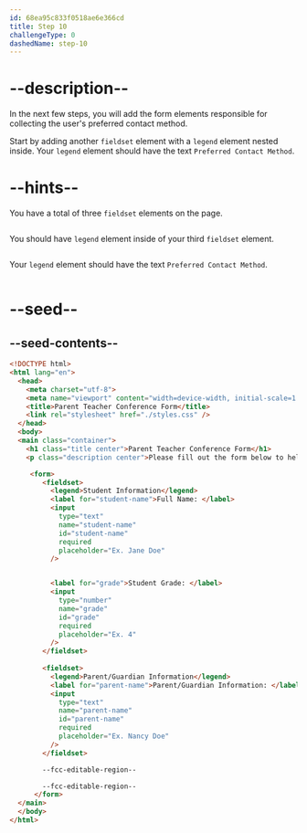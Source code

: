 ```yaml
---
id: 68ea95c833f0518ae6e366cd
title: Step 10
challengeType: 0
dashedName: step-10
---
```


# --description--

In the next few steps, you will add the form elements responsible for collecting the user's preferred contact method. 

Start by adding another `fieldset` element with a `legend` element nested inside. Your `legend` element should have the text `Preferred Contact Method`.

# --hints--

You have a total of three `fieldset` elements on the page.

```js

```

You should have `legend` element inside of your third `fieldset` element.

```js

```

Your `legend` element should have the text `Preferred Contact Method`.

```js

```

# --seed--

## --seed-contents--

```html
<!DOCTYPE html>
<html lang="en">
  <head>
    <meta charset="utf-8">
    <meta name="viewport" content="width=device-width, initial-scale=1.0">
    <title>Parent Teacher Conference Form</title>
    <link rel="stylesheet" href="./styles.css" />
  </head>
  <body>
  <main class="container">
    <h1 class="title center">Parent Teacher Conference Form</h1>
    <p class="description center">Please fill out the form below to help schedule your parent-teacher conference.</p>

     <form>
        <fieldset>
          <legend>Student Information</legend>
          <label for="student-name">Full Name: </label>
          <input
            type="text"
            name="student-name"
            id="student-name"
            required
            placeholder="Ex. Jane Doe"
          />


          <label for="grade">Student Grade: </label>
          <input
            type="number"
            name="grade"
            id="grade"
            required
            placeholder="Ex. 4"
          />
        </fieldset>
        
        <fieldset>
          <legend>Parent/Guardian Information</legend>
          <label for="parent-name">Parent/Guardian Information: </label>
          <input
            type="text"
            name="parent-name"
            id="parent-name"
            required
            placeholder="Ex. Nancy Doe"
          />
        </fieldset>

        --fcc-editable-region--

        --fcc-editable-region--
      </form>
  </main>
  </body>
</html>
```
